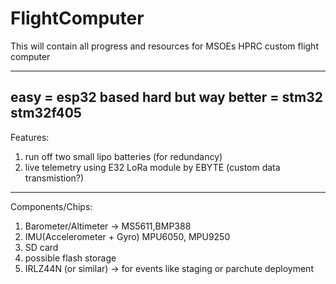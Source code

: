 # FlightComputer
This will contain all progress and resources for MSOEs HPRC custom flight computer

---------
easy = esp32 based
hard but way better = stm32 stm32f405
---------
Features:
1. run off two small lipo batteries (for redundancy)
2. live telemetry using E32 LoRa module by EBYTE (custom data transmistion?)

-------------
Components/Chips:
1. Barometer/Altimeter -> MS5611,BMP388
2.  IMU(Accelerometer + Gyro) MPU6050, MPU9250
3. SD card
4. possible flash storage
5. IRLZ44N (or similar) -> for events like staging or parchute deployment
   

